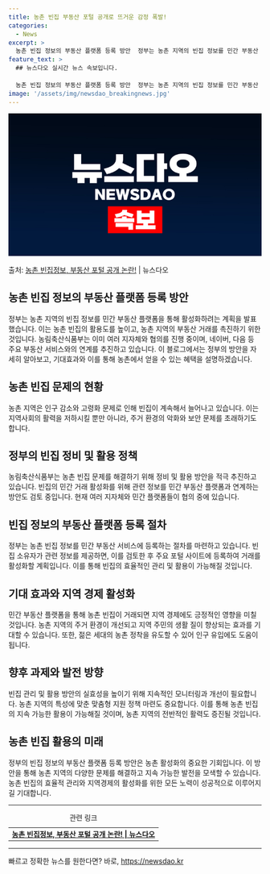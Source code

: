 ```yaml
---
title: 농촌 빈집 부동산 포털 공개로 뜨거운 감정 폭발!
categories:
  - News
excerpt: >
  농촌 빈집 정보의 부동산 플랫폼 등록 방안  정부는 농촌 지역의 빈집 정보를 민간 부동산 플랫폼을 통해 활성…
feature_text: >
  ## 뉴스다오 실시간 뉴스 속보입니다.

  농촌 빈집 정보의 부동산 플랫폼 등록 방안  정부는 농촌 지역의 빈집 정보를 민간 부동산 플랫폼을 통해 활성…
image: '/assets/img/newsdao_breakingnews.jpg'
---
```


![뉴스다오 속보](/assets/img/newsdao_breakingnews.jpg)

<p>출처: <a href="https://newsdao.kr/4315" rel="dofollow">농촌 빈집정보, 부동산 포털 공개 논란!</a> | 뉴스다오</p>

<h2 data-ke-size="size26">농촌 빈집 정보의 부동산 플랫폼 등록 방안</h2>
<p data-ke-size="size16">정부는 농촌 지역의 빈집 정보를 민간 부동산 플랫폼을 통해 활성화하려는 계획을 발표했습니다. 이는 농촌 빈집의 활용도를 높이고, 농촌 지역의 부동산 거래를 촉진하기 위한 것입니다. 농림축산식품부는 이미 여러 지자체와 협의를 진행 중이며, 네이버, 다음 등 주요 부동산 서비스와의 연계를 추진하고 있습니다. 이 블로그에서는 정부의 방안을 자세히 알아보고, 기대효과와 이를 통해 농촌에서 얻을 수 있는 혜택을 설명하겠습니다.</p>

<h2 data-ke-size="size26">농촌 빈집 문제의 현황</h2>
<p data-ke-size="size16">농촌 지역은 인구 감소와 고령화 문제로 인해 빈집이 계속해서 늘어나고 있습니다. 이는 지역사회의 활력을 저하시킬 뿐만 아니라, 주거 환경의 악화와 보안 문제를 초래하기도 합니다.</p>

<h2 data-ke-size="size26">정부의 빈집 정비 및 활용 정책</h2>
<p data-ke-size="size16">농림축산식품부는 농촌 빈집 문제를 해결하기 위해 정비 및 활용 방안을 적극 추진하고 있습니다. 빈집의 민간 거래 활성화를 위해 관련 정보를 민간 부동산 플랫폼과 연계하는 방안도 검토 중입니다. 현재 여러 지자체와 민간 플랫폼들이 협의 중에 있습니다.</p>

<h2 data-ke-size="size26">빈집 정보의 부동산 플랫폼 등록 절차</h2>
<p data-ke-size="size16">정부는 농촌 빈집 정보를 민간 부동산 서비스에 등록하는 절차를 마련하고 있습니다. 빈집 소유자가 관련 정보를 제공하면, 이를 검토한 후 주요 포털 사이트에 등록하여 거래를 활성화할 계획입니다. 이를 통해 빈집의 효율적인 관리 및 활용이 가능해질 것입니다.</p>

<h2 data-ke-size="size26">기대 효과와 지역 경제 활성화</h2>
<p data-ke-size="size16">민간 부동산 플랫폼을 통해 농촌 빈집이 거래되면 지역 경제에도 긍정적인 영향을 미칠 것입니다. 농촌 지역의 주거 환경이 개선되고 지역 주민의 생활 질이 향상되는 효과를 기대할 수 있습니다. 또한, 젊은 세대의 농촌 정착을 유도할 수 있어 인구 유입에도 도움이 됩니다.</p>

<h2 data-ke-size="size26">향후 과제와 발전 방향</h2>
<p data-ke-size="size16">빈집 관리 및 활용 방안의 실효성을 높이기 위해 지속적인 모니터링과 개선이 필요합니다. 농촌 지역의 특성에 맞춘 맞춤형 지원 정책 마련도 중요합니다. 이를 통해 농촌 빈집의 지속 가능한 활용이 가능해질 것이며, 농촌 지역의 전반적인 활력도 증진될 것입니다.</p>

<h2 data-ke-size="size26">농촌 빈집 활용의 미래</h2>
<p data-ke-size="size16">정부의 빈집 정보의 부동산 플랫폼 등록 방안은 농촌 활성화의 중요한 기회입니다. 이 방안을 통해 농촌 지역의 다양한 문제를 해결하고 지속 가능한 발전을 모색할 수 있습니다. 농촌 빈집의 효율적 관리와 지역경제의 활성화를 위한 모든 노력이 성공적으로 이루어지길 기대합니다.</p>

<hr>
<table>
  <caption>관련 링크</caption>
  <tr>
    <td style="text-align: center; height: 17px;"><a href="https://newsdao.kr/4315" target="_blank"><b>농촌 빈집정보, 부동산 포털 공개 논란! | 뉴스다오</b></a></td>
  </tr>
</table>
<hr> 

빠르고 정확한 뉴스를 원한다면? 바로, <a href="https://newsdao.kr" rel="dofollow">https://newsdao.kr</a>


